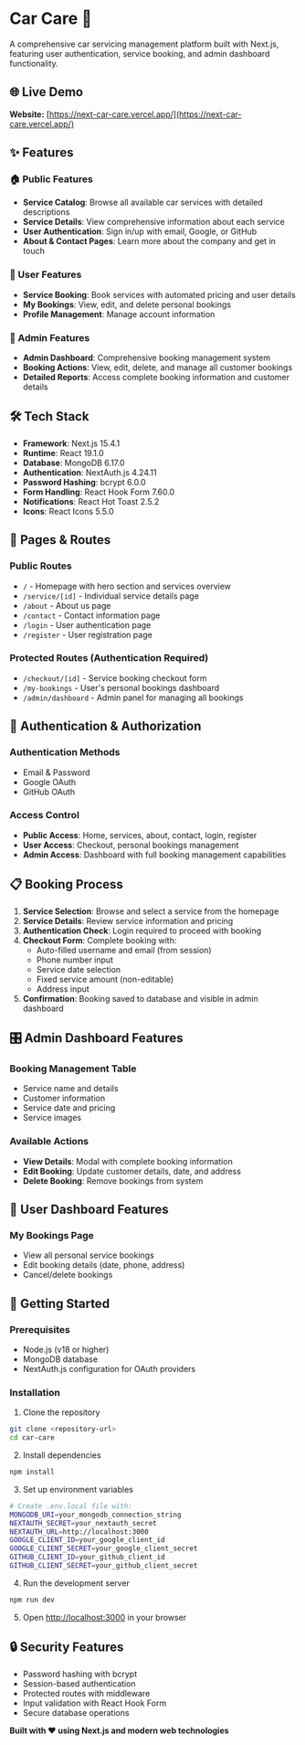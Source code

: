 # Car Care 🚗

A comprehensive car servicing management platform built with Next.js, featuring user authentication, service booking, and admin dashboard functionality.

## 🌐 Live Demo

**Website:** [https://next-car-care.vercel.app/](https://next-car-care.vercel.app/)

## ✨ Features

### 🏠 Public Features
- **Service Catalog**: Browse all available car services with detailed descriptions
- **Service Details**: View comprehensive information about each service
- **User Authentication**: Sign in/up with email, Google, or GitHub
- **About & Contact Pages**: Learn more about the company and get in touch

### 👤 User Features
- **Service Booking**: Book services with automated pricing and user details
- **My Bookings**: View, edit, and delete personal bookings
- **Profile Management**: Manage account information

### 🔧 Admin Features
- **Admin Dashboard**: Comprehensive booking management system
- **Booking Actions**: View, edit, delete, and manage all customer bookings
- **Detailed Reports**: Access complete booking information and customer details

## 🛠️ Tech Stack

- **Framework**: Next.js 15.4.1
- **Runtime**: React 19.1.0
- **Database**: MongoDB 6.17.0
- **Authentication**: NextAuth.js 4.24.11
- **Password Hashing**: bcrypt 6.0.0
- **Form Handling**: React Hook Form 7.60.0
- **Notifications**: React Hot Toast 2.5.2
- **Icons**: React Icons 5.5.0

## 📱 Pages & Routes

### Public Routes
- `/` - Homepage with hero section and services overview
- `/service/[id]` - Individual service details page
- `/about` - About us page
- `/contact` - Contact information page
- `/login` - User authentication page
- `/register` - User registration page

### Protected Routes (Authentication Required)
- `/checkout/[id]` - Service booking checkout form
- `/my-bookings` - User's personal bookings dashboard
- `/admin/dashboard` - Admin panel for managing all bookings

## 🔐 Authentication & Authorization

### Authentication Methods
- Email & Password
- Google OAuth
- GitHub OAuth

### Access Control
- **Public Access**: Home, services, about, contact, login, register
- **User Access**: Checkout, personal bookings management
- **Admin Access**: Dashboard with full booking management capabilities

## 📋 Booking Process

1. **Service Selection**: Browse and select a service from the homepage
2. **Service Details**: Review service information and pricing
3. **Authentication Check**: Login required to proceed with booking
4. **Checkout Form**: Complete booking with:
   - Auto-filled username and email (from session)
   - Phone number input
   - Service date selection
   - Fixed service amount (non-editable)
   - Address input
5. **Confirmation**: Booking saved to database and visible in admin dashboard

## 🎛️ Admin Dashboard Features

### Booking Management Table
- Service name and details
- Customer information
- Service date and pricing
- Service images

### Available Actions
- **View Details**: Modal with complete booking information
- **Edit Booking**: Update customer details, date, and address
- **Delete Booking**: Remove bookings from system

## 👥 User Dashboard Features

### My Bookings Page
- View all personal service bookings
- Edit booking details (date, phone, address)
- Cancel/delete bookings

## 🚀 Getting Started

### Prerequisites
- Node.js (v18 or higher)
- MongoDB database
- NextAuth.js configuration for OAuth providers

### Installation

1. Clone the repository
```bash
git clone <repository-url>
cd car-care
```

2. Install dependencies
```bash
npm install
```

3. Set up environment variables
```bash
# Create .env.local file with:
MONGODB_URI=your_mongodb_connection_string
NEXTAUTH_SECRET=your_nextauth_secret
NEXTAUTH_URL=http://localhost:3000
GOOGLE_CLIENT_ID=your_google_client_id
GOOGLE_CLIENT_SECRET=your_google_client_secret
GITHUB_CLIENT_ID=your_github_client_id
GITHUB_CLIENT_SECRET=your_github_client_secret
```

4. Run the development server
```bash
npm run dev
```

5. Open [http://localhost:3000](http://localhost:3000) in your browser


## 🔒 Security Features

- Password hashing with bcrypt
- Session-based authentication
- Protected routes with middleware
- Input validation with React Hook Form
- Secure database operations


**Built with ❤️ using Next.js and modern web technologies**
